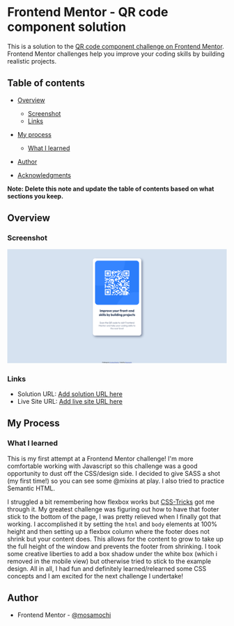 # Frontend Mentor - QR code component solution

This is a solution to the [QR code component challenge on Frontend Mentor](https://www.frontendmentor.io/challenges/qr-code-component-iux_sIO_H). Frontend Mentor challenges help you improve your coding skills by building realistic projects. 

## Table of contents

- [Overview](#overview)
  - [Screenshot](#screenshot)
  - [Links](#links)
- [My process](#my-process)
  
  - [What I learned](#what-i-learned)
  
- [Author](#author)
- [Acknowledgments](#acknowledgments)

**Note: Delete this note and update the table of contents based on what sections you keep.**

## Overview

### Screenshot

![QR Code Challenge Screenshot](images/QRscreenshot.png)

### Links

- Solution URL: [Add solution URL here](https://your-solution-url.com)
- Live Site URL: [Add live site URL here](https://your-live-site-url.com)

## My Process
### What I learned

This is my first attempt at a Frontend Mentor challenge! I'm more comfortable working with Javascript so this challenge was a good opportunity to dust off the CSS/design side. I decided to give SASS a shot (my first time!) so you can see some @mixins at play. I also tried to practice Semantic HTML. 
 
I struggled a bit remembering how flexbox works but [CSS-Tricks](https://css-tricks.com/snippets/css/a-guide-to-flexbox/) got me through it. My greatest challenge was figuring out how to have that footer stick to the bottom of the page, I was pretty relieved when I finally got that working. I accomplished it by setting the ```html``` and ```body``` elements at 100% height and then setting up a flexbox column where the footer does not shrink but your content does. This allows for the content to grow to take up the full height of the window and prevents the footer from shrinking. 
I took some creative liberties to add a box shadow under the white box (which i removed in the mobile view) but otherwise tried to stick to the example design. 
All in all, I had fun and definitely learned/relearned some CSS concepts and I am excited for the next challenge I undertake!


## Author


- Frontend Mentor - [@mosamochi](https://www.frontendmentor.io/profile/mosamochi)

